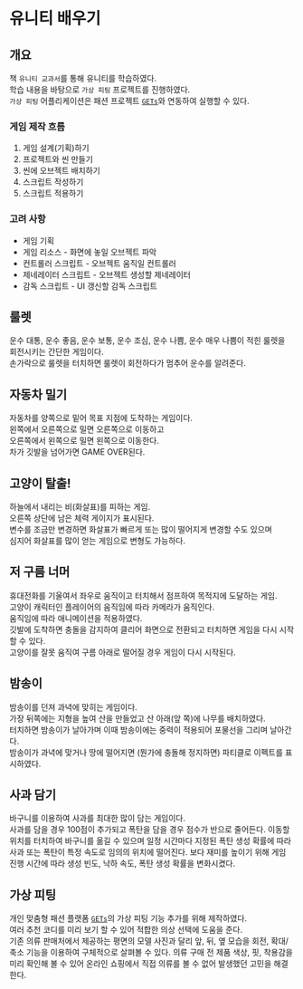 # 유니티 배우기

## 개요

책 `유니티 교과서`를 통해 유니티를 학습하였다.  
학습 내용을 바탕으로 `가상 피팅` 프로젝트를 진행하였다.  
`가상 피팅` 어플리케이션은 패션 프로젝트 [`GETs`](https://github.com/LeeSeungYun1020/Gets)와 연동하여 실행할 수 있다.

### 게임 제작 흐름

1. 게임 설계(기획)하기
2. 프로젝트와 씬 만들기
3. 씬에 오브젝트 배치하기
4. 스크립트 작성하기
5. 스크립트 적용하기

### 고려 사항

* 게임 기획
* 게임 리소스 - 화면에 놓일 오브젝트 파악
* 컨트롤러 스크립트 - 오브젝트 움직일 컨트롤러
* 제네레이터 스크립트 - 오브젝트 생성할 제네레이터
* 감독 스크립트 - UI 갱신할 감독 스크립트


## 룰렛

운수 대통, 운수 좋음, 운수 보통, 운수 조심, 운수 나쁨, 운수 매우 나쁨이 적힌 룰렛을 회전시키는 간단한 게임이다.  
손가락으로 룰렛을 터치하면 룰렛이 회전하다가 멈추어 운수를 알려준다.  

## 자동차 밀기

자동차를 양쪽으로 밑어 목표 지점에 도착하는 게임이다.  
왼쪽에서 오른쪽으로 밀면 오른쪽으로 이동하고  
오른쪽에서 왼쪽으로 밀면 왼쪽으로 이동한다.  
차가 깃발을 넘어가면 GAME OVER된다.  

## 고양이 탈출!

하늘에서 내리는 비(화살표)를 피하는 게임.  
오른쪽 상단에 남은 체력 게이지가 표시된다.  
변수를 조금만 변경하면 화살표가 빠르게 또는 많이 떨어지게 변경할 수도 있으며  
심지어 화살표를 많이 얻는 게임으로 변형도 가능하다.  

## 저 구름 너머

휴대전화를 기울여서 좌우로 움직이고 터치해서 점프하여 목적지에 도달하는 게임.  
고양이 캐릭터인 플레이어의 움직임에 따라 카메라가 움직인다.  
움직임에 따라 애니메이션을 적용하였다.  
깃발에 도착하면 충돌을 감지하여 클리어 화면으로 전환되고 터치하면 게임을 다시 시작할 수 있다.  
고양이를 잘못 움직여 구름 아래로 떨어질 경우 게임이 다시 시작된다.  

## 밤송이

밤송이를 던져 과녁에 맞히는 게임이다.  
가장 뒤쪽에는 지형을 높여 산을 만들었고 산 아래(앞 쪽)에 나무를 배치하였다.  
터치하면 밤송이가 날아가며 이때 밤송이에는 중력이 적용되어 포물선을 그리며 날아간다.  
밤송이가 과녁에 맞거나 땅에 떨어지면 (뭔가에 충돌해 정지하면) 파티클로 이펙트를 표시하였다.  
 
## 사과 담기

바구니를 이용하여 사과를 최대한 많이 담는 게임이다.  
사과를 담을 경우 100점이 추가되고 폭탄을 담을 경우 점수가 반으로 줄어든다.
이동할 위치를 터치하여 바구니를 옮길 수 있으며
일정 시간마다 지정된 폭탄 생성 확률에 따라 사과 또는 폭탄이 특정 속도로 임의의 위치에 떨어진다.
보다 재미를 높이기 위해 게임 진행 시간에 따라 생성 빈도, 낙하 속도, 폭탄 생성 확률을 변화시켰다.  

## 가상 피팅

개인 맞춤형 패션 플랫폼 [`GETs`](https://github.com/LeeSeungYun1020/Gets)의 가상 피팅 기능 추가를 위해 제작하였다.  
여러 추천 코디를 미리 보기 할 수 있어 적합한 의상 선택에 도움을 준다.  
기존 의류 판매처에서 제공하는 평면의 모델 사진과 달리 앞, 뒤, 옆 모습을 회전, 확대/축소 기능을 이용하여 구체적으로 살펴볼 수 있다.
의류 구매 전 제품 색상, 핏, 착용감을 미리 확인해 볼 수 있어 온라인 쇼핑에서 직접 의류를 볼 수 없어 발생했던 고민을 해결한다.